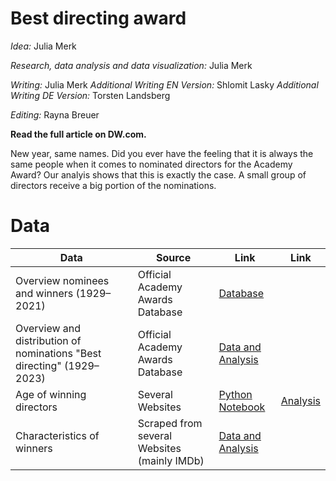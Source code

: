 # Best directing award
_Idea:_ Julia Merk

_Research, data analysis and data visualization:_ Julia Merk

_Writing:_ Julia Merk
_Additional Writing EN Version:_ Shlomit Lasky
_Additional Writing DE Version:_ Torsten Landsberg

_Editing:_ Rayna Breuer 

**Read the full article on DW.com.**

[](link)

New year, same names. Did you ever have the feeling that it is always the same people when it comes to nominated directors for the Academy Award? Our analyis shows that this is exactly the case. A small group of directors receive a big portion of the nominations. 


# Data


| **Data** | **Source** | **Link** | **Link** |
| --- | --- | --- | --- |
| Overview nominees and winners (1929–2021) | Official Academy Awards Database | [Database](https://awardsdatabase.oscars.org/) | |
| Overview and distribution of nominations "Best directing" (1929–2023)| Official Academy Awards Database| [Data and Analysis](https://github.com/dw-data/oscars-best-directing/blob/2405811e5fcba0268977a2a932b8d0ed049d6d94/nominees-distribution-analysis.xlsx) | |
| Age of winning directors | Several Websites | [Python Notebook](https://github.com/dw-data/oscars-best-directing/blob/037b1e90b0ce75a5c17531ca30de1018d7b420d0/calculation-winners-age.ipynb) | [Analysis](https://github.com/dw-data/oscars-best-directing/blob/fa8e27d6638e3d1630e512bae6479b51d6640dc7/winners-age-analysis.xlsx) |
| Characteristics of winners | Scraped from several Websites (mainly IMDb) | [Data and Analysis](https://github.com/dw-data/oscars-best-directing/blob/0e4f0b85a3d46aa718ae8b45a2698379d4b61516/winners-characteristics.xlsx) |
